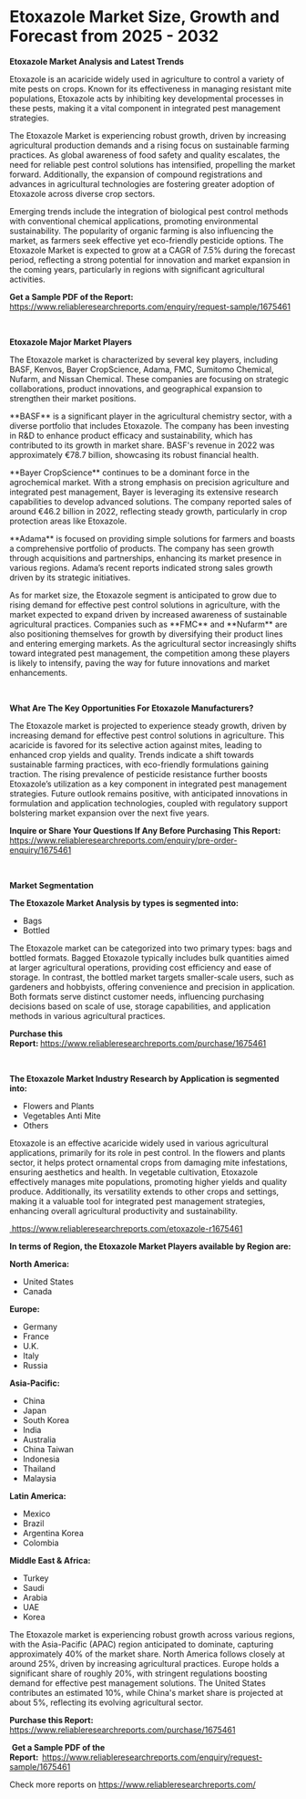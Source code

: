 <p><h1>Etoxazole Market Size, Growth and Forecast from 2025 - 2032</h1></p><p><strong>Etoxazole Market Analysis and Latest Trends</strong></p>
<p><p>Etoxazole is an acaricide widely used in agriculture to control a variety of mite pests on crops. Known for its effectiveness in managing resistant mite populations, Etoxazole acts by inhibiting key developmental processes in these pests, making it a vital component in integrated pest management strategies.</p><p>The Etoxazole Market is experiencing robust growth, driven by increasing agricultural production demands and a rising focus on sustainable farming practices. As global awareness of food safety and quality escalates, the need for reliable pest control solutions has intensified, propelling the market forward. Additionally, the expansion of compound registrations and advances in agricultural technologies are fostering greater adoption of Etoxazole across diverse crop sectors.</p><p>Emerging trends include the integration of biological pest control methods with conventional chemical applications, promoting environmental sustainability. The popularity of organic farming is also influencing the market, as farmers seek effective yet eco-friendly pesticide options. The Etoxazole Market is expected to grow at a CAGR of 7.5% during the forecast period, reflecting a strong potential for innovation and market expansion in the coming years, particularly in regions with significant agricultural activities.</p></p>
<p><strong>Get a Sample PDF of the Report:&nbsp;</strong> <a href="https://www.reliableresearchreports.com/enquiry/request-sample/1675461?utm_campaign=31&utm_medium=2&utm_source=Github&utm_content=ia&utm_term=30012025&utm_id=etoxazole">https://www.reliableresearchreports.com/enquiry/request-sample/1675461</a></p>
<p>&nbsp;</p>
<p><strong>Etoxazole Major Market Players</strong></p>
<p><p>The Etoxazole market is characterized by several key players, including BASF, Kenvos, Bayer CropScience, Adama, FMC, Sumitomo Chemical, Nufarm, and Nissan Chemical. These companies are focusing on strategic collaborations, product innovations, and geographical expansion to strengthen their market positions.</p><p>**BASF** is a significant player in the agricultural chemistry sector, with a diverse portfolio that includes Etoxazole. The company has been investing in R&D to enhance product efficacy and sustainability, which has contributed to its growth in market share. BASF's revenue in 2022 was approximately €78.7 billion, showcasing its robust financial health.</p><p>**Bayer CropScience** continues to be a dominant force in the agrochemical market. With a strong emphasis on precision agriculture and integrated pest management, Bayer is leveraging its extensive research capabilities to develop advanced solutions. The company reported sales of around €46.2 billion in 2022, reflecting steady growth, particularly in crop protection areas like Etoxazole.</p><p>**Adama** is focused on providing simple solutions for farmers and boasts a comprehensive portfolio of products. The company has seen growth through acquisitions and partnerships, enhancing its market presence in various regions. Adama’s recent reports indicated strong sales growth driven by its strategic initiatives.</p><p>As for market size, the Etoxazole segment is anticipated to grow due to rising demand for effective pest control solutions in agriculture, with the market expected to expand driven by increased awareness of sustainable agricultural practices. Companies such as **FMC** and **Nufarm** are also positioning themselves for growth by diversifying their product lines and entering emerging markets. As the agricultural sector increasingly shifts toward integrated pest management, the competition among these players is likely to intensify, paving the way for future innovations and market enhancements.</p></p>
<p>&nbsp;</p>
<p><strong>What Are The Key Opportunities For Etoxazole Manufacturers?</strong></p>
<p><p>The Etoxazole market is projected to experience steady growth, driven by increasing demand for effective pest control solutions in agriculture. This acaricide is favored for its selective action against mites, leading to enhanced crop yields and quality. Trends indicate a shift towards sustainable farming practices, with eco-friendly formulations gaining traction. The rising prevalence of pesticide resistance further boosts Etoxazole’s utilization as a key component in integrated pest management strategies. Future outlook remains positive, with anticipated innovations in formulation and application technologies, coupled with regulatory support bolstering market expansion over the next five years.</p></p>
<p><strong>Inquire or Share Your Questions If Any Before Purchasing This Report:</strong> <a href="https://www.reliableresearchreports.com/enquiry/pre-order-enquiry/1675461?utm_campaign=31&utm_medium=2&utm_source=Github&utm_content=ia&utm_term=30012025&utm_id=etoxazole">https://www.reliableresearchreports.com/enquiry/pre-order-enquiry/1675461</a></p>
<p>&nbsp;</p>
<p><strong>Market Segmentation</strong></p>
<p><strong>The Etoxazole Market Analysis by types is segmented into:</strong></p>
<p><ul><li>Bags</li><li>Bottled</li></ul></p>
<p><p>The Etoxazole market can be categorized into two primary types: bags and bottled formats. Bagged Etoxazole typically includes bulk quantities aimed at larger agricultural operations, providing cost efficiency and ease of storage. In contrast, the bottled market targets smaller-scale users, such as gardeners and hobbyists, offering convenience and precision in application. Both formats serve distinct customer needs, influencing purchasing decisions based on scale of use, storage capabilities, and application methods in various agricultural practices.</p></p>
<p><strong>Purchase this Report:&nbsp;</strong><a href="https://www.reliableresearchreports.com/purchase/1675461?utm_campaign=31&utm_medium=2&utm_source=Github&utm_content=ia&utm_term=30012025&utm_id=etoxazole">https://www.reliableresearchreports.com/purchase/1675461</a></p>
<p>&nbsp;</p>
<p><strong>The Etoxazole Market Industry Research by Application is segmented into:</strong></p>
<p><ul><li>Flowers and Plants</li><li>Vegetables Anti Mite</li><li>Others</li></ul></p>
<p><p>Etoxazole is an effective acaricide widely used in various agricultural applications, primarily for its role in pest control. In the flowers and plants sector, it helps protect ornamental crops from damaging mite infestations, ensuring aesthetics and health. In vegetable cultivation, Etoxazole effectively manages mite populations, promoting higher yields and quality produce. Additionally, its versatility extends to other crops and settings, making it a valuable tool for integrated pest management strategies, enhancing overall agricultural productivity and sustainability.</p></p>
<p><a href="https://www.reliableresearchreports.com/etoxazole-r1675461?utm_campaign=31&utm_medium=2&utm_source=Github&utm_content=ia&utm_term=30012025&utm_id=etoxazole">&nbsp;https://www.reliableresearchreports.com/etoxazole-r1675461</a></p>
<p><strong>In terms of Region, the Etoxazole Market Players available by Region are:</strong></p>
<p>
    <p> <strong> North America: </strong>
        <ul>
            <li>United States</li>
            <li>Canada</li>
        </ul>
        </p> 
    <p> <strong> Europe: </strong>
        <ul>
            <li>Germany</li>
            <li>France</li>
            <li>U.K.</li>
            <li>Italy</li>
            <li>Russia</li>
        </ul>
        </p> 
    <p> <strong> Asia-Pacific: </strong>
        <ul>
            <li>China</li>
            <li>Japan</li>
            <li>South Korea</li>
            <li>India</li>
            <li>Australia</li>
            <li>China Taiwan</li>
            <li>Indonesia</li>
            <li>Thailand</li>
            <li>Malaysia</li>
        </ul>
        </p> 
    <p> <strong> Latin America: </strong>
        <ul>
            <li>Mexico</li>
            <li>Brazil</li>
            <li>Argentina Korea</li>
            <li>Colombia</li>
        </ul>
        </p> 
    <p> <strong> Middle East & Africa: </strong>
        <ul>
            <li>Turkey</li>
            <li>Saudi</li>
            <li>Arabia</li>
            <li>UAE</li>
            <li>Korea</li>
        </ul>
    </p>
    </p>
<p><p>The Etoxazole market is experiencing robust growth across various regions, with the Asia-Pacific (APAC) region anticipated to dominate, capturing approximately 40% of the market share. North America follows closely at around 25%, driven by increasing agricultural practices. Europe holds a significant share of roughly 20%, with stringent regulations boosting demand for effective pest management solutions. The United States contributes an estimated 10%, while China's market share is projected at about 5%, reflecting its evolving agricultural sector.</p></p>
<p><strong>Purchase this Report: </strong><a href="https://www.reliableresearchreports.com/purchase/1675461?utm_campaign=31&utm_medium=2&utm_source=Github&utm_content=ia&utm_term=30012025&utm_id=etoxazole">https://www.reliableresearchreports.com/purchase/1675461</a></p>
<p>&nbsp;<strong>Get a Sample PDF of the Report:&nbsp;&nbsp;</strong><a href="https://www.reliableresearchreports.com/enquiry/request-sample/1675461?utm_campaign=31&utm_medium=2&utm_source=Github&utm_content=ia&utm_term=30012025&utm_id=etoxazole">https://www.reliableresearchreports.com/enquiry/request-sample/1675461</a></p>
<p><strong></strong></p>
<p>Check more reports on <a href="https://www.reliableresearchreports.com/?utm_campaign=31&utm_medium=2&utm_source=Github&utm_content=ia&utm_term=30012025&utm_id=etoxazole">https://www.reliableresearchreports.com/</a></p>